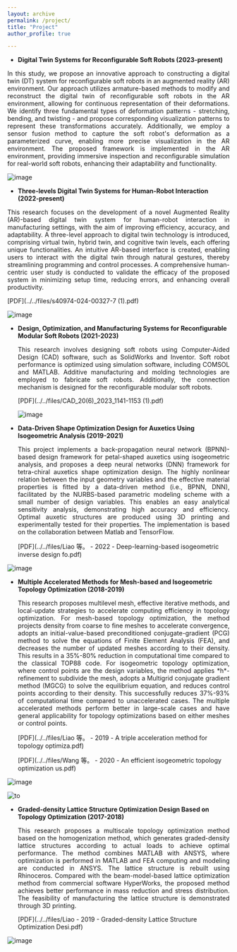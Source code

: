 ```yaml
---
layout: archive
permalink: /project/
title: "Project"
author_profile: true

---
```


- **Digital Twin Systems for Reconfigurable Soft Robots (2023-present)**

<div style="text-align: justify">
  In this study, we propose an innovative approach to constructing a digital twin (DT) system for reconfigurable soft robots in an augmented reality (AR) environment. Our approach utilizes armature-based methods to modify and reconstruct the digital twin of reconfigurable soft robots in the AR environment, allowing for continuous representation of their deformations. We identify three fundamental types of deformation patterns - stretching, bending, and twisting - and propose corresponding visualization patterns to represent these transformations accurately. Additionally, we employ a sensor fusion method to capture the soft robot's deformation as a parameterized curve, enabling more precise visualization in the AR environment. The proposed framework is implemented in the AR environment, providing immersive inspection and reconfigurable simulation for real-world soft robots, enhancing their adaptability and functionality.

  </div>

  
  ![image](https://github.com/user-attachments/assets/9baa2638-1ac0-497f-b1d2-6ecedd739370)


- **Three-levels Digital Twin Systems for Human-Robot Interaction (2022-present)**

 <div style="text-align: justify">
  This research focuses on the development of a novel Augmented Reality (AR)-based digital twin system for human-robot interaction in manufacturing settings, with the aim of improving efficiency, accuracy, and adaptability. A three-level approach to digital twin technology is introduced, comprising virtual twin, hybrid twin, and cognitive twin levels, each offering unique functionalities. An intuitive AR-based interface is created, enabling users to interact with the digital twin through natural gestures, thereby streamlining programming and control processes. A comprehensive human-centric user study is conducted to validate the efficacy of the proposed system in minimizing setup time, reducing errors, and enhancing overall productivity.
   
  </div>

  [PDF](../../files/s40974-024-00327-7 (1).pdf)
  
  ![image](https://github.com/user-attachments/assets/65b3a29e-05fd-45bc-9034-52c65106827c)

- **Design, Optimization, and Manufacturing Systems for Reconfigurable Modular Soft Robots (2021-2023)**

   <div style="text-align: justify">
  This research involves designing soft robots using Computer-Aided Design (CAD) software, such as SolidWorks and Inventor. Soft robot performance is optimized using simulation software, including COMSOL and MATLAB. Additive manufacturing and molding technologies are employed to fabricate soft robots. Additionally, the connection mechanism is designed for the reconfigurable modular soft robots.
     
  </div>

  [PDF](../../files/CAD_20(6)_2023_1141-1153 (1).pdf)

  ![image](https://github.com/user-attachments/assets/cac57803-c525-4245-a089-5aa951f58cd1)

  
- **Data-Driven Shape Optimization Design for Auxetics Using Isogeometric Analysis (2019-2021)**

   <div style="text-align: justify">
  This project implements a back-propagation neural network (BPNN)-based design framework for petal-shaped auxetics using isogeometric analysis, and proposes a deep neural networks (DNN) framework for tetra-chiral auxetics shape optimization design. The highly nonlinear relation between the input geometry variables and the effective material properties is fitted by a data-driven method (i.e., BPNN, DNN), facilitated by the NURBS-based parametric modeling scheme with a small number of design variables. This enables an easy analytical sensitivity analysis, demonstrating high accuracy and efficiency. Optimal auxetic structures are produced using 3D printing and experimentally tested for their properties. The implementation is based on the collaboration between Matlab and TensorFlow.

  </div>
  
  [PDF](../../files/Liao 等。 - 2022 - Deep-learning-based isogeometric inverse design fo.pdf)

![image](https://github.com/user-attachments/assets/0a9be658-006d-4ecf-9763-0bf8fa5e8d29)


- **Multiple Accelerated Methods for Mesh-based and Isogeometric Topology Optimization (2018-2019)**

  <div style="text-align: justify">
  This research proposes multilevel mesh, effective iterative methods, and local-update strategies to accelerate computing efficiency in topology optimization. For mesh-based topology optimization, the method projects density from coarse to fine meshes to accelerate convergence, adopts an initial-value-based preconditioned conjugate-gradient (PCG) method to solve the equations of Finite Element Analysis (FEA), and decreases the number of updated meshes according to their density. This results in a 35%-80% reduction in computational time compared to the classical TOP88 code. For isogeometric topology optimization, where control points are the design variables, the method applies *h*-refinement to subdivide the mesh, adopts a Multigrid conjugate gradient method (MGCG) to solve the equilibrium equation, and reduces control points according to their density. This successfully reduces 37%-93% of computational time compared to unaccelerated cases. The multiple accelerated methods perform better in large-scale cases and have general applicability for topology optimizations based on either meshes or control points.

  </div>

  [PDF](../../files/Liao 等。 - 2019 - A triple acceleration method for topology optimiza.pdf)
  
  [PDF](../../files/Wang 等。 - 2020 - An efficient isogeometric topology optimization us.pdf)

![image](https://github.com/user-attachments/assets/217c9091-8008-496c-9bbe-a8622a355caf)

![to](https://github.com/user-attachments/assets/9bbab0b4-0d1d-4dff-89ce-5b4fd99f3ac9)



- **Graded-density Lattice Structure Optimization Design Based on Topology Optimization (2017-2018)**

  <div style="text-align: justify">
  This research proposes a multiscale topology optimization method based on the homogenization method, which generates graded-density lattice structures according to actual loads to achieve optimal performance. The method combines MATLAB with ANSYS, where optimization is performed in MATLAB and FEA computing and modeling are conducted in ANSYS. The lattice structure is rebuilt using Rhinoceros. Compared with the beam-model-based lattice optimization method from commercial software HyperWorks, the proposed method achieves better performance in mass reduction and stress distribution. The feasibility of manufacturing the lattice structure is demonstrated through 3D printing.
  
  </div>

  [PDF](../../files/Liao - 2019 - Graded-density Lattice Structure Optimization Desi.pdf)

![image](https://github.com/user-attachments/assets/9586c63b-2e20-48eb-96da-926c93dc436e)

